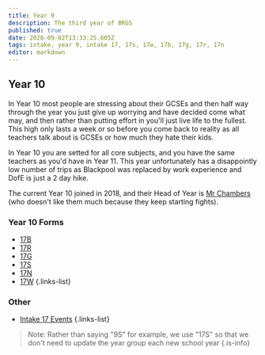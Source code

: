 ```yaml
---
title: Year 9
description: The third year of BRGS
published: true
date: 2020-09-02T13:33:25.605Z
tags: intake, year 9, intake 17, 17s, 17w, 17b, 17g, 17r, 17n
editor: markdown
---
```


## Year 10
 In Year 10 most people are stressing about their GCSEs and then half way through the year you just give up worrying and have decided come what may, and then rather than putting effort in you'll just live life to the fullest. This high only lasts a week or so before you come back to reality as all teachers talk about is GCSEs or how much they hate their kids.
 
 In Year 10 you are setted for all core subjects, and you have the same teachers as you'd have in Year 11. This year unfortunately has a disappointly low number of trips as Blackpool was replaced by work experience and DofE is just a 2 day hike.
 
The current Year 10 joined in 2018, and their Head of Year is [Mr Chambers](/teachers/mr-chambers) (who doesn't like them much because they keep starting fights).

### Year 10 Forms
- [17B](/students/intake17/b)
- [17R](/students/intake17/r)
- [17G](/students/intake17/g)
- [17S](/students/intake17/s)
- [17N](/students/intake17/n)
- [17W](/students/intake17/w)
{.links-list}

### Other
- [Intake 17 Events](/students/intake17/events)
{.links-list}

> Note:  Rather than saying "9S" for example, we use "17S" so that we don't need to update the year group each new school year
{.is-info}